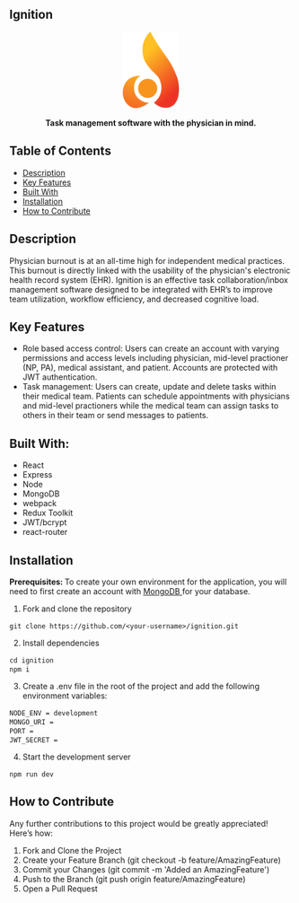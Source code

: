 ## **Ignition**
  <p align="center">
    <img src="/web/public/favicon.ico" width="100">
</p>

  <p align = "center">
  <b>Task management software with the physician in mind.</b>
  </p>


## **Table of Contents**

- [Description](https://github.com/jaysenjonsin/Ignition#Description)
- [Key Features](https://github.com/jaysenjonsin/Ignition#Description)
- [Built With](https://github.com/jaysenjonsin/Ignition#Built-With)
- [Installation](https://github.com/jaysenjonsin/Ignition#Installation)
- [How to Contribute](https://github.com/jaysenjonsin/Ignition#How-to-Contribute)

## **Description**

Physician burnout is at an all-time high for independent medical practices. This burnout is directly linked with the usability of the physician's electronic health record system (EHR). Ignition is an effective task collaboration/inbox management software designed to be integrated with EHR’s to improve team utilization, workflow efficiency, and decreased cognitive load.

## **Key Features**

- Role based access control: Users can create an account with varying permissions and access levels including physician, mid-level practioner (NP, PA), medical assistant, and patient. Accounts are protected with JWT authentication.
- Task management: Users can create, update and delete tasks within their medical team. Patients can schedule appointments with physicians and mid-level practioners while the medical team can assign tasks to others in their team or send messages to patients.

## **Built With:**

- React
- Express
- Node
- MongoDB
- webpack
- Redux Toolkit
- JWT/bcrypt
- react-router

## **Installation**

<b>Prerequisites: </b>
To create your own environment for the application, you will need to first create an account with  <a href='mongodb.com'> MongoDB </a> for your database.
1. Fork and clone the repository
```
git clone https://github.com/<your-username>/ignition.git
```

2. Install dependencies
```
cd ignition
npm i
```

3. Create a .env file in the root of the project and add the following environment variables:
```
NODE_ENV = development
MONGO_URI =
PORT =
JWT_SECRET = 
```
4. Start the development server
```
npm run dev
```

## **How to Contribute**

Any further contributions to this project would be greatly appreciated! Here’s how:

1. Fork and Clone the Project
2. Create your Feature Branch (git checkout -b feature/AmazingFeature)
3. Commit your Changes (git commit -m 'Added an AmazingFeature')
4. Push to the Branch (git push origin feature/AmazingFeature)
5. Open a Pull Request
